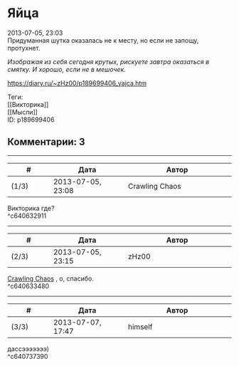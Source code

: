 Яйца
====

  
2013-07-05, 23:03  
  Придуманная шутка оказалась не к месту, но если не запощу, протухнет.    
   
  *Изображая из себя сегодня крутых, рискуете завтра оказаться в смятку. И хорошо, если не в мешочек.*    
  
<https://diary.ru/~zHz00/p189699406_yajca.htm>  
  
Теги:  
[[Викторика]]  
[[Мысли]]  
ID: p189699406  


Комментарии: 3
--------------

  


---



|         #         |              Дата              |                     Автор                     |           ID           |
| --- | --- | --- | --- |
| (1/3) | 2013-07-05, 23:08 | Crawling Chaos | c640632911 |

  
 Викторика где?   
 ^c640632911

---



|         #         |              Дата              |                     Автор                     |           ID           |
| --- | --- | --- | --- |
| (2/3) | 2013-07-05, 23:15 | zHz00 | c640633480 |

  
  [Crawling Chaos](http://degozaru.diary.ru "de gozaru")  , о, спасибо.   
 ^c640633480

---



|         #         |              Дата              |                     Автор                     |           ID           |
| --- | --- | --- | --- |
| (3/3) | 2013-07-07, 17:47 | himself | c640737390 |

  
 дассэээээээ)   
 ^c640737390